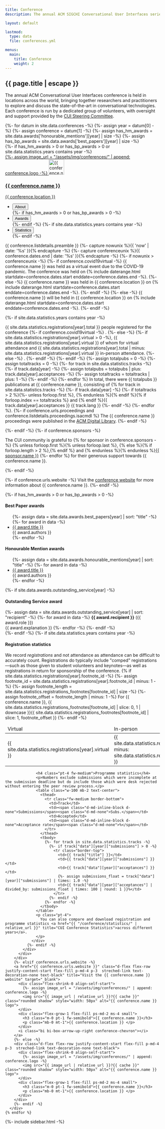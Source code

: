 ```yaml
---
title: Conference
description: The annual ACM SIGCHI Conversational User Interfaces series.

layout: default

lastmod: 
  type: data
  file: conferences.yml

menus:
  main:
    title: Conference
    weight: 2
---
```


<section>
  <article class="flex-grow-1 p-md-4 p-3">
    <h2 class="fw-semibold mb-2 m-0 p-0">{{ page.title | escape }}</h2>
    <p>
      The annual ACM Conversational User Interfaces conference is held in locations across the world, bringing together researchers and practitioners to explore and discuss the state-of-the-art in conversational technologies. Each conference is run by a dedicated group of volunteers, with oversight and support provided by the <a href="{{ "/sc/" | relative_url }}">CUI Steering Committee</a>.
    </p>
  </article>
  <div class="flex-grow-1 d-inline-flex flex-column text-start justify-content-center align-items-center mx-auto accordion accordion-flush conference-list w-100" id="conferenceList">
    {%- for datum in site.data.conferences -%}
      {%- assign year = datum[0] -%}
      {%- assign conference = datum[1] -%}
      {%- assign has_hm_awards =  site.data.awards['honourable_mentions'][year] | size -%}
      {%- assign has_bp_awards =  site.data.awards['best_papers'][year] | size -%}
      <div class="d-flex flex-column w-100 accordion-item conference-year">
        {%- if has_hm_awards > 0 or has_bp_awards > 0 or site.data.statistics.years contains year -%}
        <a href="#conference-{{ year }}" data-bs-toggle="collapse" role="button" aria-expanded="false" aria-controls="conference-{{ conference-year}}" class="d-flex flex-row justify-content-start flex-fill p-md-4 p-3  streched-link text-decoration-none text-black">
          <div class="flex-shrink-0 align-self-start">
            {%- assign image_url = "/assets/img/conferences/" | append: conference.logo -%}
            <img src="{{ image_url | relative_url }}?{{ cache }}" class="rounded shadow" style="width: 50px" alt="{{ conference.name }} logo">
          </div>
          <div class="flex-grow-1 flex-fill ps-md-2 ms-4 small">
            <h3 class="m-0 pt-1 fw-semibold">{{ conference.name }}</h3>
            <p class="mb-0 mt-1">{{ conference.location }} </p>
          </div>
          <i class="bi bi-chevron-compact-right conference-chevron"></i>
        </a>
        <div class="accordion-collapse collapse conference-expanded" id="conference-{{ year }}" data-bs-parent="#conferenceList">
          <div class="p-md-4 p-3 d-flex flex-lg-row flex-column">
            <ul class="nav nav-pills flex-lg-column flex-row mx-lg-0 mx-auto" id="conference-{{ year }}-tab" role="tablist">
              <li class="nav-item">
                <button class="nav-link active w-100" id="conference-{{ year }}-about-tab" data-bs-toggle="pill" data-bs-target="#conference-{{ year }}-about" type="button" role="tab" aria-controls="conference-{{ year }}-about" aria-selected="true">
                  About
                </button>
              </li>
              {%- if has_hm_awards > 0 or has_bp_awards > 0 -%}
                <li class="nav-item">
                  <button class="nav-link mt-lg-2 ms-lg-0 ms-2 w-100" id="conference-{{ year }}-awards-tab" data-bs-toggle="pill" data-bs-target="#conference-{{ year }}-awards" type="button" role="tab" aria-controls="conference-{{ year }}-awards" aria-selected="false">
                    Awards
                  </button>
                </li>
              {%- endif -%}
              {%- if site.data.statistics.years contains year -%}
                <li class="nav-item">
                  <button class="nav-link mt-lg-2 ms-lg-0 ms-2 w-100" id="conference-{{ year }}-statistics-tab" data-bs-toggle="pill" data-bs-target="#conference-{{ year }}-statistics" type="button" role="tab" aria-controls="conference-{{ year }}-statistics" aria-selected="false">
                    Statistics
                  </button>
                </li>
              {%- endif -%}
            </ul>
            <div class="tab-content overflow-x-auto flex-grow-1 ms-lg-4 mt-lg-0 mt-3" id="conference-{{ year }}-tabContent">
              <div class="tab-pane fade show active" id="conference-{{ year }}-about" role="tabpanel" aria-labelledby="conference-{{ year }}-about-tab" tabindex="0">
                <p>
                  {{ conference.listdetails.preamble }}
                  {%- capture nowunix %}{{ 'now' | date: '%s' }}{% endcapture -%}
                  {%- capture conferenceunix %}{{ conference.dates.end | date: '%s' }}{% endcapture -%}
                  {%- if nowunix > conferenceunix -%}
                    {%- if conference.covid19virtual -%}
                    {{ conference.name }} was held as a virtual event due to the COVID-19 pandemic. The conference was held on {% include daterange.html startdate=conference.dates.start enddate=conference.dates.end -%}.
                    {%- else -%}
                    {{ conference.name }} was held in {{ conference.location }} on {% include daterange.html startdate=conference.dates.start enddate=conference.dates.end -%}.
                    {%- endif -%}
                  {%- else -%}
                    {{ conference.name }} will be held in {{ conference.location }} on {% include daterange.html startdate=conference.dates.start enddate=conference.dates.end -%}.
                  {%- endif -%}
                </p>
                {%- if site.data.statistics.years contains year -%}
                  <p>
                    {{ site.data.statistics.registrations[year].total }} people registered for the conference
                    {%- if conference.covid19virtual -%}
                      .
                    {%- else -%}
                      {%- if site.data.statistics.registrations[year].virtual > 0 -%},
                        {{ site.data.statistics.registrations[year].virtual }} of whom for virtual attendance and {{ site.data.statistics.registrations[year].total | minus: site.data.statistics.registrations[year].virtual }} in-person attendance.
                      {%- else -%}
                        .
                      {%- endif -%} 
                    {%- endif -%}
                    {%- assign totalpubs = 0 -%}
                    {%- assign totaltracks = 0 -%}
                    {%- for track in site.data.statistics.tracks -%}
                      {%- if track.data[year] -%}
                        {%- assign totalpubs = totalpubs | plus: track.data[year].acceptances -%}
                        {%- assign totaltracks = totaltracks | plus: 1 -%}
                      {%- endif -%}
                    {%- endfor %}
                    In total, there were {{ totalpubs }} publications at {{ conference.name }}, consisting of 
                    {% for track in site.data.statistics.tracks -%}
                      {%- if track.data[year] -%}
                        {%- if totaltracks > 2 %}{%- unless forloop.first %}, {% endunless %}{% endif %}{% if forloop.index == totaltracks %} and {% endif %}{{ track.data[year].acceptances }} {{ track.lang }}
                      {%- endif -%}
                    {%- endfor %}.
                    {%- if conference.urls.proceedings and conference.listdetails.proceedings.isacmdl %}
                      The {{ conference.name }} proceedings were published in the <a href="{{ conference.urls.proceedings }}" title="View the proceedings of {{ conference.name }} in the ACM Digital Library" target="_blank">ACM Digital Library</a>.
                    {%- endif -%}
                  </p>
                {%- endif -%}
                {%- if conference.sponsors -%}
                  <p>
                    The CUI community is grateful to 
                    {% for sponsor in conference.sponsors -%}
                      {% unless forloop.first %}{% unless forloop.last %}, {% else %}{% if forloop.length > 2 %},{% endif %} and {% endunless %}{% endunless %}<a href="{{ sponsor.link }}" title="Visit the {{ sponsor.name }} website" target="_blank">{{ sponsor.name }}</a>
                    {%- endfor %} for their generous support towards {{ conference.name }}.
                  </p>
                {%- endif -%}
                <p>
                  {%- if conference.urls.website -%}
                    Visit the 
                    <a href="{{ conference.urls.website }}" title="Visit the {{ conference.name }} website" target="_blank">conference website</a> for more information about {{ conference.name }}.
                  {%- endif -%}
                </p>
              </div>
              {%- if has_hm_awards > 0 or has_bp_awards > 0 -%}
              <div class="tab-pane fade" id="conference-{{ year }}-awards" role="tabpanel" aria-labelledby="conference-{{ year }}-awards-tab" tabindex="0">
                <h4 class="fw-medium">Best Paper awards</h4>
                <ul>
                  {%- assign data = site.data.awards.best_papers[year] | sort: "title" -%}
                  {%- for award in data -%}
                    <li><a href="{{ award.dl }}" title="View '{{ award.title | escape }}' in the ACM Digital Library">{{ award.title }}</a><br>{{ award.authors }}</li>
                  {%- endfor -%}
                </ul>
                <h4 class="pt-4 fw-medium">Honourable Mention awards</h4>
                <ul>
                  {%- assign data = site.data.awards.honourable_mentions[year] | sort: "title" -%}
                  {%- for award in data -%}
                    <li><a href="{{ award.dl }}" title="View '{{ award.title | escape }}' in the ACM Digital Library">{{ award.title }}</a><br>{{ award.authors }}</li>
                  {%- endfor -%}
                </ul>
                {%- if site.data.awards.outstanding_service[year] -%}
                  <h4 class="pt-4 fw-medium">Outstanding Service award</h4>
                  {%- assign data = site.data.awards.outstanding_service[year] | sort: "recipient" -%}
                  {%- for award in data -%}
                    <strong>{{ award.recipient }}</strong> ({{ award.role }})<br>{{ award.explanation }}</li>
                  {%- endfor -%}
                {%- endif -%}
              </div>
              {%- endif -%}
              {%- if site.data.statistics.years contains year -%}
                <div class="tab-pane fade w-100" id="conference-{{ year }}-statistics" role="tabpanel" aria-labelledby="conference-{{ year }}-statistics-tab" tabindex="0">
                  <h4 class="fw-medium">Registration statistics</h4>
                  <p>
                    We record <em>registrations</em> and not attendance as attendance can be difficult to accurately count. Registrations do typically include "comped" registrations—such as those given to student volunteers and keynotes—as well as registrations in return for sponsorship of the conference.
                    {% if site.data.statistics.registrations[year].footnote_id -%}
                      {%- assign footnote_id = site.data.statistics.registrations[year].footnote_id | minus: 1 -%}
                      {%- assign footnote_length = site.data.statistics.registrations_footnotes[footnote_id] | size -%}
                      {%- assign footnote_offset = footnote_length | minus: 1 -%}
                      For {{ conference.name }}, {{ site.data.statistics.registrations_footnotes[footnote_id] | slice: 0, 1 | downcase }}{{ site.data.statistics.registrations_footnotes[footnote_id] | slice: 1, footnote_offset }}
                    {%- endif -%}
                  </p>
                  <table class="w-100 mb-2 text-center">
                    <thead>
                      <tr class="fw-medium border-bottom">
                        <td style="width: 33%">Virtual</td>
                        <td style="width: 33%">In-person</td>
                        <td>Total</td>
                      </tr>
                    </thead>
                    <tbody>
                      <tr class="border-top">
                        <td style="width: 33%">{{ site.data.statistics.registrations[year].virtual }}</td>
                        <td style="width: 33%">{{ site.data.statistics.registrations[year].total | minus: site.data.statistics.registrations[year].virtual }}</td>
                        <td>{{ site.data.statistics.registrations[year].total }}</td>
                      </tr>
                    </tbody>
                  </table>

                  <h4 class="pt-4 fw-medium">Programme statistics</h4>
                  <p>Numbers exclude submissions which were incomplete at the submission deadline but do include those which were desk rejected without entering the peer review process.</p>
                  <table class="w-100 mb-2 text-center">
                    <thead>
                      <tr class="fw-medium border-bottom">
                        <td>Track</td>
                        <td><span class="d-md-inline-block d-none">Submissions</span><span class="d-md-none">Subs.</span></td>
                        <td>Accepted</td>
                        <td><span class="d-md-inline-block d-none">Acceptance rate</span><span class="d-md-none">%</span></td>
                      </tr>
                    </thead>
                    <tbody>
                      {%- for track in site.data.statistics.tracks -%}
                        {%- if track["data"][year]["submissions"] > 0 -%}
                          <tr class="border-top">
                            <td>{{ track["title"] }}</td>
                            <td>{{ track["data"][year]["submissions"] }}</td>
                            <td>{{ track["data"][year]["acceptances"] }}</td>
                            {%- assign submissions_float = track["data"][year]["submissions"] | times: 1.0 -%}
                            <td>{{ track["data"][year]["acceptances"] | divided_by: submissions_float | times: 100 | round: 1 }}%</td>
                          </tr>
                        {%- endif -%}
                      {%- endfor -%}
                    </tbody>
                  </table>
                  <p class="pt-4">
                    You can also compare and download registration and programme statistics <a href="{{ "/conference/statistics/" | relative_url }}" title="CUI Conference Statistics">across different years</a>.
                  </p>
                </div>
              {%- endif -%}
            </div>
          </div>
        </div>
        {%- elsif conference.urls.website -%}
        <a href="{{ conference.urls.website }}" class="d-flex flex-row justify-content-start flex-fill p-md-4 p-3  streched-link text-decoration-none text-black" title="Visit the {{ conference.name }} website" target="_blank">
          <div class="flex-shrink-0 align-self-start">
            {%- assign image_url = "/assets/img/conferences/" | append: conference.logo -%}
            <img src="{{ image_url | relative_url }}?{{ cache }}" class="rounded shadow" style="width: 50px" alt="{{ conference.name }} logo">
          </div>
          <div class="flex-grow-1 flex-fill ps-md-2 ms-4 small">
            <h3 class="m-0 pt-1 fw-semibold">{{ conference.name }}</h3>
            <p class="mb-0 mt-1">{{ conference.location }} </p>
          </div>
          <i class="bi bi-box-arrow-up-right conference-chevron"></i>
        </a>
        {%- else -%}
        <div class="d-flex flex-row justify-content-start flex-fill p-md-4 p-3  streched-link text-decoration-none text-black">
          <div class="flex-shrink-0 align-self-start">
            {%- assign image_url = "/assets/img/conferences/" | append: conference.logo -%}
            <img src="{{ image_url | relative_url }}?{{ cache }}" class="rounded shadow" style="width: 50px" alt="{{ conference.name }} logo">
          </div>
          <div class="flex-grow-1 flex-fill ps-md-2 ms-4 small">
            <h3 class="m-0 pt-1 fw-semibold">{{ conference.name }}</h3>
            <p class="mb-0 mt-1">{{ conference.location }} </p>
          </div>
        </div>
        {%- endif -%}
      </div>
    {% endfor %}
  </div>
</section>
{%- include sidebar.html -%}